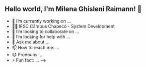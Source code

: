 ## Hello world, I'm Milena Ghisleni Raimann! 👋

- 🔭 I’m currently working on ...
- 👩‍🎓 IFSC Câmpus Chapecó - System Development
- 👯 I’m looking to collaborate on ...
- 🤔 I’m looking for help with ...
- 💬 Ask me about ...
- 📫 How to reach me: ...
- 😄 Pronouns: ...
- ⚡ Fun fact: ...
-->
